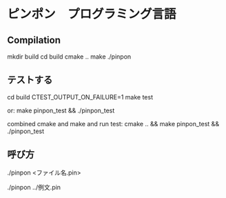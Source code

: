 ピンポン　プログラミング言語
===========================

Compilation
-----------
  mkdir build
  cd build
  cmake ..
  make
  ./pinpon

テストする
---------
  cd build
  CTEST_OUTPUT_ON_FAILURE=1 make test

or:
  make pinpon_test && ./pinpon_test

combined cmake and make and run test:
  cmake .. && make pinpon_test && ./pinpon_test

呼び方
--------
  ./pinpon <ファイル名.pin>

  ./pinpon ../例文.pin
